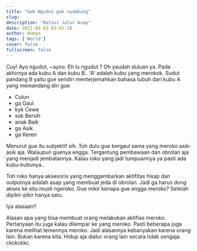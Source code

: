 ```yaml
---
title: "Gak Ngudut gak nyambung"
slug:
description: "Relasi Jalur Asap"
date: 2021-03-03 03:01:19
author: Human
tags: ['World']
cover: false
fullscreen: false
---
```

Cuy! Ayo ngudut, ~ayoo. Eh lu ngudut ? Oh yaudah duluan ya. Pada akhirnya ada kubu A dan kubu B.. 'A' adalah kubu yang merokok. Sudut pandang B yaitu gue sendiri menterjemahkan bahasa tubuh dari kubu A yang memandang diri gue.

- Culun
- ga Gaul
- kyk Cewe
- sok Bersih
- anak Baik
- ga Asik
- ga Keren

Menurut gue itu subjektif sih. Toh dulu gue bergaul sama yang meroko asik-asik aja. Walaupun guenya engga.
Tergantung pembawaan dan obrolan aja yang menjadi jembatannya. Kalau roko yang jadi tumpuannya ya pasti ada kubu-kubunya.. 

Toh roko hanya aksesoris yang menggambarkan aktifitas hisap dan outputnya adalah asap yang membuat jeda di obrolan. Jadi ga harus dong akses ke situ musti ngeroko. 
Gue mikir kenapa gue engga meroko? Setelah dipikir-pikir hanya satu.

Iya alasaan!!

Alasan apa yang bisa membuat orang melakukan aktifias meroko. Pertanyaan itu juga kalau dilempar ke yang meroko. Pasti beberapa juga karena melihat temennya meroko. Jadi alasannya kebanyakan karena orang lain. Bukan karena kita. Hidup aja diatur orang lain secara tidak sengaja. ckckckkc
